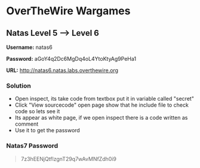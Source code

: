 # OverTheWire Wargames

## Natas Level 5 --> Level 6

**Username:** natas6

**Password:** aGoY4q2Dc6MgDq4oL4YtoKtyAg9PeHa1 

**URL:**      http://natas6.natas.labs.overthewire.org

### Solution
* Open inspect, its take code from textbox put it in variable called "secret"
* Click "View sourcecode" open page show that he include file to check code so lets see it 
* Its appear as white page, if we open inspect there is a code written as comment
* Use it to get the password 

### Natas7 Password
> 7z3hEENjQtflzgnT29q7wAvMNfZdh0i9

